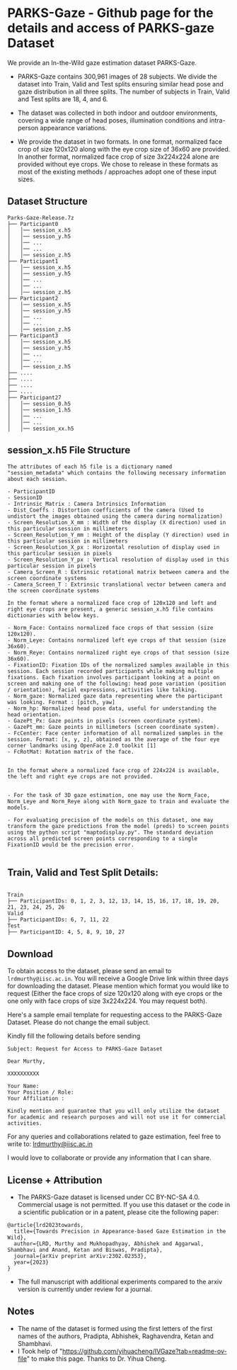 # PARKS-Gaze - Github page for the details and access of PARKS-gaze Dataset

We provide an In-the-Wild gaze estimation dataset PARKS-Gaze. 

- PARKS-Gaze contains 300,961 images of 28 subjects. We divide the dataset into Train, Valid and Test splits ensuring similar head pose and gaze distribution in all three splits. The number of subjects in Train, Valid and Test splits are 18, 4, and 6. 

- The dataset was collected in both indoor and outdoor environments, covering a wide range of  head poses, illumination conditions and intra-person appearance variations. 

- We provide the dataset in two formats. In one format, normalized face crop of size 120x120 along with the eye crop size of 36x60 are provided. In another format, normalized face crop of size 3x224x224 alone are provided without eye crops. We chose to release in these formats as most of the existing methods / approaches adopt one of these input sizes. 

## Dataset Structure
```
Parks-Gaze-Release.7z
├── Participant0
│   │── session_x.h5
│   │── session_y.h5
│   │── ...
│   │── ...
│   │── session_z.h5   
├── Participant1
│   │── session_x.h5
│   │── session_y.h5
│   │── ...
│   │── ...
│   │── session_z.h5   
├── Participant2
│   │── session_x.h5
│   │── session_y.h5
│   │── ...
│   │── ...
│   │── session_z.h5   
├── Participant3
│   │── session_x.h5
│   │── session_y.h5
│   │── ...
│   │── ...
│   │── session_z.h5   
├── ....
├── ....
├── ....
├── ....
├── Participant27
│   │── session_0.h5
│   │── session_1.h5
│   │── ...
│   │── ...
│   │── session_xx.h5   
```

## session_x.h5 File Structure

```
The attributes of each h5 file is a dictionary named "session_metadata" which contains the following necessary information about each session. 

- ParticipantID
- SessionID
- Intrinsic_Matrix : Camera Intrinsics Information
- Dist_Coeffs : Distortion coefficients of the camera (Used to undistort the images obtained using the camera during normalization)
- Screen_Resolution_X_mm : Width of the display (X direction) used in this particular session in millimeters
- Screen_Resolution_Y_mm : Height of the display (Y direction) used in this particular session in millimeters
- Screen_Resolution_X_px : Horizontal resolution of display used in this particular session in pixels
- Screen_Resolution_Y_px : Vertical resolution of display used in this particular session in pixels
- Camera_Screen_R : Extrinsic rotational matrix between camera and the screen coordinate systems
- Camera_Screen_T : Extrinsic translational vector between camera and the screen coordinate systems

In the format where a normalized face crop of 120x120 and left and right eye crops are present, a generic session_x.h5 file contains dictionaries with below keys.

- Norm_Face: Contains normalized face crops of that session (size 120x120).
- Norm_Leye: Contains normalized left eye crops of that session (size 36x60).
- Norm_Reye: Contains normalized right eye crops of that session (size 36x60).
- FixationID: Fixation IDs of the normalized samples available in this session. Each session recorded participants while making multiple fixations. Each fixation involves participant looking at a point on screen and making one of the following: head pose variation (position / orientation), facial expressions, activities like talking. 
- Norm_gaze: Normalized gaze data representing where the participant was looking. Format : [pitch, yaw]
- Norm_hp: Normalized head pose data, useful for understanding the head orientation.
- GazePt_Px: Gaze points in pixels (screen coordinate system).
- GazePt_mm: Gaze points in millimeters (screen coordinate system).
- FcCenter: Face center information of all normalized samples in the session. Format: [x, y, z], obtained as the average of the four eye corner landmarks using OpenFace 2.0 toolkit [1]
- FcRotMat: Rotation matrix of the face.


In the format where a normalized face crop of 224x224 is available, the left and right eye crops are not provided.


- For the task of 3D gaze estimation, one may use the Norm_Face, Norm_Leye and Norm_Reye along with Norm_gaze to train and evaluate the models. 

- For evaluating precision of the models on this dataset, one may transform the gaze predictions from the model (preds) to screen points using the python script "maptodisplay.py". The standard deviation across all predicted screen points corresponding to a single FixationID would be the precision error. 


```


## Train, Valid and Test Split Details:

```

Train
├── ParticipantIDs: 0, 1, 2, 3, 12, 13, 14, 15, 16, 17, 18, 19, 20, 21, 23, 24, 25, 26 
Valid
├── ParticipantIDs: 6, 7, 11, 22 
Test
├── ParticipantID: 4, 5, 8, 9, 10, 27

```

## Download
To obtain access to the dataset, please send an email to `lrdmurthy@iisc.ac.in`. 
You will receive a Google Drive link within three days for downloading the dataset.
Please mention which format you would like to request (Either the face crops of size 120x120 along with eye crops or the one only with face crops of size 3x224x224. You may request both). 

Here's a sample email template for requesting access to the PARKS-Gaze Dataset. Please do not change the email subject.

Kindly fill the following details before sending

```
Subject: Request for Access to PARKS-Gaze Dataset

Dear Murthy,

XXXXXXXXXX

Your Name: 
Your Position / Role: 
Your Affiliation : 

Kindly mention and guarantee that you will only utilize the dataset for academic and research purposes and will not use it for commercial activities.

```	


For any queries and collaborations related to gaze estimation, feel free to write to: lrdmurthy@iisc.ac.in

I would love to collaborate or provide any information that I can share.  


## License + Attribution

- The PARKS-Gaze dataset is licensed under CC BY-NC-SA 4.0. Commercial usage is not permitted. If you use this dataset or the code in a scientific publication or in a patent, please cite the following paper:

```
@article{lrd2023towards,
  title={Towards Precision in Appearance-based Gaze Estimation in the Wild},
  author={LRD, Murthy and Mukhopadhyay, Abhishek and Aggarwal, Shambhavi and Anand, Ketan and Biswas, Pradipta},
  journal={arXiv preprint arXiv:2302.02353},
  year={2023}
}
```

- The full manuscript with additional experiments compared to the arxiv version is currently under review for a journal. 

## Notes
- The name of the dataset is formed using the first letters of the first names of the authors, Pradipta, Abhishek, Raghavendra, Ketan and Shambhavi.
- I Took help of "https://github.com/yihuacheng/IVGaze?tab=readme-ov-file" to make this page. Thanks to Dr. Yihua Cheng. 